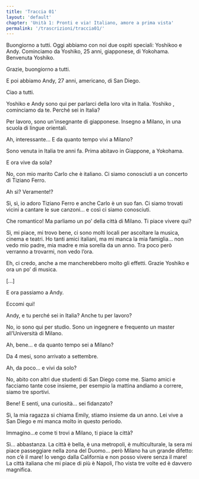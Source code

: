 ```yaml
---
title: 'Traccia 01'
layout: 'default'
chapter: 'Unità 1: Pronti e via! Italiano, amore a prima vista'
permalink: '/trascrizioni/traccia01/'
---
```


Buongiorno a tutti. Oggi abbiamo con noi due ospiti
speciali: Yoshikoo e Andy. Cominciamo da Yoshiko, 25 anni, giapponese, di
Yokohama. Benvenuta Yoshiko.

Grazie, buongiorno a tutti.

E poi abbiamo Andy, 27
anni, americano, di San Diego.

Ciao a tutti.

Yoshiko e Andy sono qui per parlarci della loro vita in Italia. Yoshiko , cominciamo da te. Perché sei in
Italia?

Per lavoro, sono un'insegnante di giapponese. Insegno a Milano, in una
scuola di lingue orientali.

Ah, interessante… E da quanto tempo vivi a Milano?

Sono venuta in Italia tre anni fa. Prima abitavo in Giappone, a Yokohama.

E ora vive da sola?

No, con mio marito Carlo che è italiano. Ci siamo conosciuti a un
concerto di Tiziano Ferro.

Ah sì? Veramente!?

Sì, sì, io adoro Tiziano Ferro e anche Carlo è un suo fan. Ci siamo trovati vicini a cantare le sue canzoni... e
così ci siamo conosciuti.

Che romantico! Ma parliamo un po’ della città di
Milano. Ti piace vivere qui?

Sì, mi piace, mi trovo bene, ci sono molti locali per ascoltare la musica, cinema e teatri. Ho tanti amici italiani, ma mi manca
la mia famiglia… non vedo mio padre, mia madre e mia sorella da un anno. Tra poco però verranno a trovarmi, non vedo l’ora.

Eh, ci credo, anche a me mancherebbero molto gli effetti. Grazie Yoshiko e ora un po’ di musica.

[...]

E ora passiamo a Andy.

Eccomi qui!

Andy, e tu perché sei in Italia? Anche tu per lavoro?

No, io sono qui per studio. Sono un ingegnere e frequento un master all’Università di Milano.

Ah, bene... e da quanto tempo sei a Milano?

Da 4 mesi, sono arrivato a settembre.

Ah, da poco... e vivi da solo?

No, abito con altri due studenti di San Diego come me. Siamo amici e facciamo tante cose insieme,
per esempio la mattina andiamo a correre, siamo tre sportivi.

Bene! E senti, una curiosità... sei fidanzato?

Sì, la mia ragazza si chiama Emily, stiamo insieme da un anno. Lei vive a San Diego e mi manca molto in questo periodo.

Immagino...e come ti trovi a Milano, ti piace la città?

Sì... abbastanza. La città è bella, è una metropoli, è multiculturale, la sera mi piace passeggiare nella zona del
Duomo... però Milano ha un grande difetto: non c’è il mare! Io vengo dalla California e non posso vivere senza il mare! La città italiana che mi piace di più è Napoli, l’ho vista tre volte ed è davvero magnifica.
